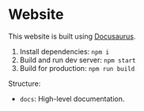 # Website

This website is built using [Docusaurus](https://docusaurus.io/).

1. Install dependencies: `npm i`
2. Build and run dev server: `npm start`
3. Build for production: `npm run build`

Structure:

* `docs`: High-level documentation.
